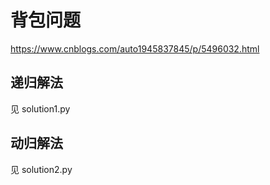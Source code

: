 # 背包问题

https://www.cnblogs.com/auto1945837845/p/5496032.html

## 递归解法

见 solution1.py

## 动归解法

见 solution2.py